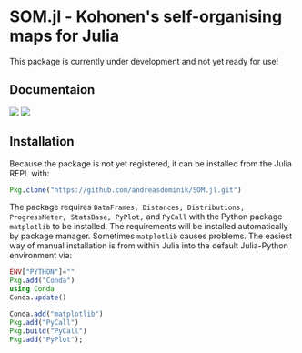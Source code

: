 # SOM.jl - Kohonen's self-organising maps for Julia

This package is currently under development and not yet ready for use!

## Documentaion

[![](https://img.shields.io/badge/docs-stable-blue.svg)](https://andreasdominik.github.io/SOM.jl/stable)
[![](https://img.shields.io/badge/docs-latest-blue.svg)](https://andreasdominik.github.io/SOM.jl/latest)

<!--
[![Build Status](https://travis-ci.org/andreasdominik/SOM.jl.svg?branch=master)](https://travis-ci.org/andreasdominik/SOM.jl)

[![Coverage Status](https://coveralls.io/repos/andreasdominik/SOM.jl/badge.svg?branch=master&service=github)](https://coveralls.io/github/andreasdominik/SOM.jl?branch=master)

[![codecov.io](http://codecov.io/github/andreasdominik/SOM.jl/coverage.svg?branch=master)](http://codecov.io/github/andreasdominik/SOM.jl?branch=master)
 -->

## Installation

Because the package is not yet registered, it can be installed from the
Julia REPL with:

````Julia
Pkg.clone("https://github.com/andreasdominik/SOM.jl.git")
````

The package requires
`DataFrames,
Distances,
Distributions,
ProgressMeter,
StatsBase,
PyPlot,` and `PyCall` with the Python package `matplotlib` to be installed.
The requirements will be installed automatically by package manager.
Sometimes `matplotlib` causes problems. The easiest way of manual installation is
from within Julia into the default Julia-Python environment via:

````Julia
ENV["PYTHON"]=""
Pkg.add("Conda")
using Conda
Conda.update()

Conda.add("matplotlib")
Pkg.add("PyCall")
Pkg.build("PyCall")
Pkg.add("PyPlot");
````
